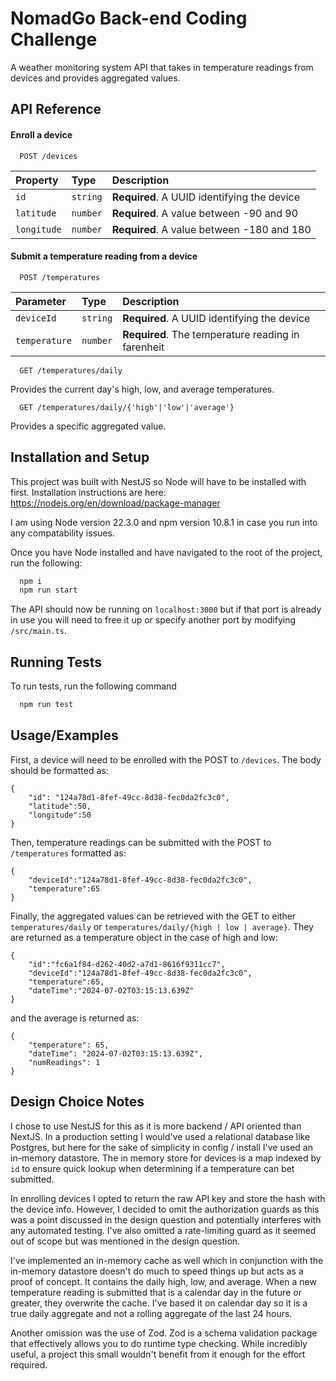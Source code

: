 # NomadGo Back-end Coding Challenge

A weather monitoring system API that takes in temperature readings from devices and provides aggregated values.

## API Reference

#### Enroll a device

```
  POST /devices
```

| Property    | Type     | Description                                 |
| :---------- | :------- | :------------------------------------------ |
| `id`        | `string` | **Required**. A UUID identifying the device |
| `latitude`  | `number` | **Required**. A value between -90 and 90    |
| `longitude` | `number` | **Required**. A value between -180 and 180  |

#### Submit a temperature reading from a device

```
  POST /temperatures
```

| Parameter     | Type     | Description                                        |
| :------------ | :------- | :------------------------------------------------- |
| `deviceId`    | `string` | **Required**. A UUID identifying the device        |
| `temperature` | `number` | **Required**. The temperature reading in farenheit |

```
  GET /temperatures/daily
```

Provides the current day's high, low, and average temperatures.

```
  GET /temperatures/daily/{'high'|'low'|'average'}
```

Provides a specific aggregated value.

## Installation and Setup

This project was built with NestJS so Node will have to be installed with first. Installation instructions are here: https://nodejs.org/en/download/package-manager

I am using Node version 22.3.0 and npm version 10.8.1 in case you run into any compatability issues.

Once you have Node installed and have navigated to the root of the project, run the following:

```bash
  npm i
  npm run start
```

The API should now be running on `localhost:3000` but if that port is already in use you will need to free it up or specify another port by modifying `/src/main.ts`.

## Running Tests

To run tests, run the following command

```bash
  npm run test
```

## Usage/Examples

First, a device will need to be enrolled with the POST to `/devices`. The body should be formatted as:

```
{
    "id": "124a78d1-8fef-49cc-8d38-fec0da2fc3c0",
    "latitude":50,
    "longitude":50
}
```

Then, temperature readings can be submitted with the POST to `/temperatures` formatted as:

```
{
    "deviceId":"124a78d1-8fef-49cc-8d38-fec0da2fc3c0",
    "temperature":65
}
```

Finally, the aggregated values can be retrieved with the GET to either `temperatures/daily` or `temperatures/daily/{high | low | average}`. They are returned as a temperature object in the case of high and low:

```
{
    "id":"fc6a1f84-d262-40d2-a7d1-8616f9311cc7",
    "deviceId":"124a78d1-8fef-49cc-8d38-fec0da2fc3c0",
    "temperature":65,
    "dateTime":"2024-07-02T03:15:13.639Z"
}
```

and the average is returned as:

```
{
    "temperature": 65,
    "dateTime": "2024-07-02T03:15:13.639Z",
    "numReadings": 1
}
```

## Design Choice Notes

I chose to use NestJS for this as it is more backend / API oriented than NextJS. In a production setting I would've used a relational database like Postgres, but here for the sake of simplicity in config / install I've used an in-memory datastore. The in memory store for devices is a map indexed by `id` to ensure quick lookup when determining if a temperature can bet submitted.

In enrolling devices I opted to return the raw API key and store the hash with the device info. However, I decided to omit the authorization guards as this was a point discussed in the design question and potentially interferes with any automated testing. I've also omitted a rate-limiting guard as it seemed out of scope but was mentioned in the design question.

I've implemented an in-memory cache as well which in conjunction with the in-memory datastore doesn't do much to speed things up but acts as a proof of concept. It contains the daily high, low, and average. When a new temperature reading is submitted that is a calendar day in the future or greater, they overwrite the cache. I've based it on calendar day so it is a true daily aggregate and not a rolling aggregate of the last 24 hours.

Another omission was the use of Zod. Zod is a schema validation package that effectively allows you to do runtime type checking. While incredibly useful, a project this small wouldn't benefit from it enough for the effort required.
